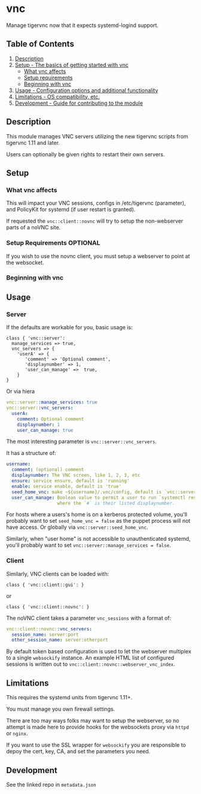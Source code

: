 # vnc

Manage tigervnc now that it expects systemd-logind support.

## Table of Contents

1. [Description](#description)
1. [Setup - The basics of getting started with vnc](#setup)
    * [What vnc affects](#what-vnc-affects)
    * [Setup requirements](#setup-requirements)
    * [Beginning with vnc](#beginning-with-vnc)
1. [Usage - Configuration options and additional functionality](#usage)
1. [Limitations - OS compatibility, etc.](#limitations)
1. [Development - Guide for contributing to the module](#development)

## Description

This module manages VNC servers utilizing the new tigervnc scripts
from tigervnc 1.11 and later.

Users can optionally be given rights to restart their own servers.

## Setup

### What vnc affects

This will impact your VNC sessions, configs in /etc/tigervnc (parameter),
and PolicyKit for systemd (if user restart is granted).

If requested the `vnc::client::novnc` will try to setup the non-webserver
parts of a noVNC site.

### Setup Requirements **OPTIONAL**

If you wish to use the novnc client, you must setup a webserver to point
at the websocket.



### Beginning with vnc

## Usage

### Server
If the defaults are workable for you, basic usage is:

```puppet
class { 'vnc::server':
  manage_services => true,
  vnc_servers => {
    'userA' => {
       'comment' => 'Optional comment',
       'displaynumber' => 1,
       'user_can_manage' =>  true,
    }
}
```
Or via hiera
```yaml
vnc::server::manage_services: true
vnc::server::vnc_servers:
  userA:
    comment: Optional comment
    displaynumber: 1
    user_can_manage: true
```

The most interesting parameter is `vnc::server::vnc_servers`.

It has a structure of:

```yaml
username:
  comment: (optional) comment
  displaynumber: The VNC screen, like 1, 2, 3, etc
  ensure: service ensure, default is 'running'
  enable: service enable, default is 'true'
  seed_home_vnc: make ~${username}/.vnc/config, default is `vnc::server::seed_user_vnc_config`
  user_can_manage: Boolean value to permit a user to run `systemctl restart vncserver@:#.service`
                   where the `#` is their listed displaynumber.
```

For hosts where a users's home is on a kerberos protected volume, you'll
probably want to set `seed_home_vnc = false` as the puppet process will
not have access. Or globally via `vnc::server::seed_home_vnc`.

Similarly, when "user home" is not accessible to unauthenticated systemd,
you'll probably want to set `vnc::server::manage_services = false`.

### Client
Similarly, VNC clients can be loaded with:

```puppet
class { 'vnc::client::gui': }
```

or

```puppet
class { 'vnc::client::novnc': }
```

The noVNC client takes a parameter `vnc_sessions` with a format of:
```yaml
vnc::client::novnc::vnc_servers:
  session_name: server:port
  other_session_name: server:otherport
```

By default token based configuration is used to let the webserver multiplex to a single `websockify` instance.
An example HTML list of configured sessions is written out to `vnc::client::novnc::webserver_vnc_index`.

## Limitations

This requires the systemd units from tigervnc 1.11+.

You must manage you own firewall settings.

There are too may ways folks may want to setup the webserver, so no attempt
is made here to provide hooks for the websockets proxy via `httpd` or `nginx`.

If you want to use the SSL wrapper for `websockify` you are responsible to
depoy the cert, key, CA, and set the parameters you need.

## Development

See the linked repo in `metadata.json`
